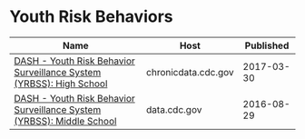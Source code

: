 # Youth Risk Behaviors

Name | Host | Published
---- | ---- | ---------
[DASH - Youth Risk Behavior Surveillance System (YRBSS): High School](../datasets/svam-8dhg.md) | chronicdata.cdc.gov | 2017-03-30
[DASH - Youth Risk Behavior Surveillance System (YRBSS): Middle School](../datasets/k5bc-k3g8.md) | data.cdc.gov | 2016-08-29

